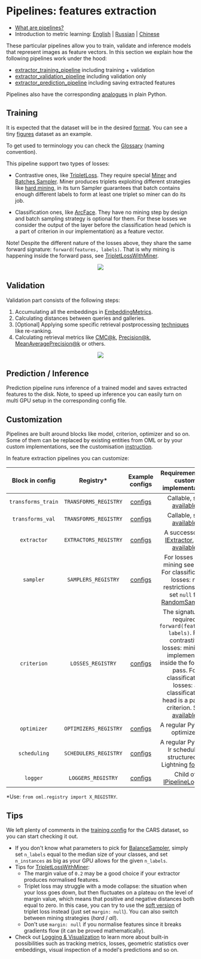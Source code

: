 # Pipelines: features extraction

* [What are pipelines?](https://open-metric-learning.readthedocs.io/en/latest/oml/pipelines_general.html)
* Introduction to metric learning:
[English](https://medium.com/@AlekseiShabanov/practical-metric-learning-b0410cda2201) |
[Russian](https://habr.com/ru/company/ods/blog/695380/) |
[Chinese](https://blog.csdn.net/fermion0217/article/details/127932087)


These particular pipelines allow you to train, validate and inference models that represent images as feature vectors.
In this section we explain how the following pipelines work under the hood:
* [extractor_training_pipeline](https://open-metric-learning.readthedocs.io/en/latest/contents/lightning.html#extractor-training-pipeline) including training + validation
* [extractor_validation_pipeline](https://open-metric-learning.readthedocs.io/en/latest/contents/lightning.html#extractor-validation-pipeline) including validation only
* [extractor_prediction_pipeline](https://open-metric-learning.readthedocs.io/en/latest/contents/lightning.html#extractor-prediction-pipeline) including saving extracted features

Pipelines also have the corresponding [analogues](https://open-metric-learning.readthedocs.io/en/latest/feature_extraction/python_examples.html) in plain Python.

## Training

It is expected that the dataset will be in the desired
[format](https://open-metric-learning.readthedocs.io/en/latest/oml/data.html).
You can see a tiny
[figures](https://drive.google.com/drive/folders/1plPnwyIkzg51-mLUXWTjREHgc1kgGrF4?usp=share_link)
dataset as an example.

To get used to terminology you can check the
[Glossary](https://github.com/OML-Team/open-metric-learning#faq)
(naming convention).


This pipeline support two types of losses:
* Contrastive ones, like [TripletLoss](https://open-metric-learning.readthedocs.io/en/latest/contents/losses.html#tripletlosswithminer).
  They require special
  [Miner](https://open-metric-learning.readthedocs.io/en/latest/contents/miners.html)
  and
  [Batches Sampler](https://open-metric-learning.readthedocs.io/en/latest/contents/samplers.html).
  Miner produces triplets exploiting different strategies like
  [hard mining](https://open-metric-learning.readthedocs.io/en/latest/contents/miners.html#hardtripletsminer),
  in its turn Sampler guarantees that batch contains enough
  different labels to form at least one triplet so miner can do its job.

* Classification ones, like [ArcFace](https://open-metric-learning.readthedocs.io/en/latest/contents/losses.html#arcfaceloss).
  They have no mining step by design and batch sampling strategy is optional for them.
  For these losses we consider the output of the layer before the classification head (which is a part of criterion in our implementation)
  as a feature vector.

Note! Despite the different nature of the losses above, they share the same forward signature: `forward(features, labels)`.
That is why mining is happening inside the forward pass, see
[TripletLossWithMiner](https://open-metric-learning.readthedocs.io/en/latest/contents/losses.html#tripletlosswithminer).


<div align="center">
<img src="https://i.ibb.co/FYNkbbg/extractor-train.png">
<div align="left">


## Validation

Validation part consists of the following steps:
1. Accumulating all the embeddings in [EmbeddingMetrics](https://open-metric-learning.readthedocs.io/en/latest/contents/metrics.html#embeddingmetrics).
2. Calculating distances between queries and galleries.
3. [Optional] Applying some specific retrieval postprocessing [techniques](https://open-metric-learning.readthedocs.io/en/latest/contents/postprocessing.html) like re-ranking.
4. Calculating retrieval metrics like
   [CMC@k](https://open-metric-learning.readthedocs.io/en/latest/contents/metrics.html#calc-cmc),
   [Precision@k](https://open-metric-learning.readthedocs.io/en/latest/contents/metrics.html#calc-precision),
   [MeanAveragePrecision@k](https://open-metric-learning.readthedocs.io/en/latest/contents/metrics.html#calc-map)
   or others.

<div align="center">
<img src="https://i.ibb.co/kcVb7YH/extractor-validation.png">
<div align="left">


## Prediction / Inference

Prediction pipeline runs inference of a trained model and saves extracted features to the disk.
Note, to speed up inference you can easily turn on multi GPU setup in the corresponding config file.

## Customization

Pipelines are built around blocks like model, criterion, optimizer and so on.
Some of them can be replaced by existing entities from OML or by your custom implementations, see the customisation
[instruction](https://open-metric-learning.readthedocs.io/en/latest/oml/pipelines_general.html#how-to-use-my-own-implementation-of-loss-model-etc).

In feature extraction pipelines you can customize:

|  Block in config   |       Registry*       |                                       Example configs                                        |                                                                                                                                Requirements on custom implementation                                                                                                                                 |
|:------------------:|:---------------------:|:--------------------------------------------------------------------------------------------:|:----------------------------------------------------------------------------------------------------------------------------------------------------------------------------------------------------------------------------------------------------------------------------------------------------:|
| `transforms_train` | `TRANSFORMS_REGISTRY` | [configs](https://github.com/OML-Team/open-metric-learning/tree/main/oml/configs/transforms) |                                                                                             Callable, see [available](https://github.com/OML-Team/open-metric-learning/tree/main/oml/transforms/images).                                                                                             |
|  `transforms_val`  | `TRANSFORMS_REGISTRY` | [configs](https://github.com/OML-Team/open-metric-learning/tree/main/oml/configs/transforms) |                                                                                             Callable, see [available](https://github.com/OML-Team/open-metric-learning/tree/main/oml/transforms/images).                                                                                             |
|    `extractor`     | `EXTRACTORS_REGISTRY` |   [configs](https://github.com/OML-Team/open-metric-learning/tree/main/oml/configs/model)    |                                         A successor of [IExtractor](https://open-metric-learning.readthedocs.io/en/latest/contents/interfaces.html#iextractor), see [available](https://open-metric-learning.readthedocs.io/en/latest/contents/models.html).                                         |
|     `sampler`      |  `SAMPLERS_REGISTRY`  |  [configs](https://github.com/OML-Team/open-metric-learning/tree/main/oml/configs/sampler)   | For losses with mining see [this](https://open-metric-learning.readthedocs.io/en/latest/contents/samplers.html). For classification losses: no restrictions, but set `null` for [RandomSampler](https://pytorch.org/docs/stable/data.html?highlight=random+sampler#torch.utils.data.RandomSampler).  |
|    `criterion`     |   `LOSSES_REGISTRY`   | [configs](https://github.com/OML-Team/open-metric-learning/tree/main/oml/configs/criterion)  | The signature is required: `forward(features, labels)`. For contrastive losses: mining is implemented inside the forward pass. For classification losses: a classification head is a part of criterion. See [available](https://open-metric-learning.readthedocs.io/en/latest/contents/losses.html). |
|    `optimizer`     | `OPTIMIZERS_REGISTRY` | [configs](https://github.com/OML-Team/open-metric-learning/tree/main/oml/configs/optimizer)  |                                                                                                                                     A regular PyTorch optimizer.                                                                                                                                     |
|    `scheduling`    | `SCHEDULERS_REGISTRY` | [configs](https://github.com/OML-Team/open-metric-learning/tree/main/oml/configs/scheduler)  |                                                         A regular PyTorch lr scheduler, structured in Lightning [format](https://github.com/OML-Team/open-metric-learning/blob/main/tests/test_runs/test_pipelines/configs/train.yaml#L51).                                                          |
|      `logger`      |  `LOGGERS_REGISTRY`   |   [configs](https://github.com/OML-Team/open-metric-learning/tree/main/oml/configs/logger)   |                                                                                          Child of [IPipelineLogger](https://open-metric-learning.readthedocs.io/en/latest/contents/interfaces.html#ipipelinelogger)                                                                                  |


*Use: `from oml.registry import X_REGISTRY`.

## Tips

We left plenty of comments in the [training config](https://github.com/OML-Team/open-metric-learning/blob/main/pipelines/features_extraction/extractor_cars/train_cars.yaml)
for the CARS dataset, so you can start checking it out.


* If you don't know what parameters to pick for
  [BalanceSampler](https://open-metric-learning.readthedocs.io/en/latest/contents/samplers.html#balancesampler),
  simply set `n_labels` equal to the median size of your classes, and set `n_instances` as big as your GPU allows for the given `n_labels`.
* Tips for [TripletLossWithMiner](https://open-metric-learning.readthedocs.io/en/latest/contents/losses.html#tripletlosswithminer):
  * The margin value of `0.2` may be a good choice if your extractor produces normalised features.
  * Triplet loss may struggle with a mode collapse: the situation when your loss goes down,
    but then fluctuates on a plateau on the level of margin value, which means that positive and negative distances both equal to zero.
    In this case, you can try to use the [soft version](https://arxiv.org/abs/1703.07737) of triplet loss instead (just set `margin: null`).
    You can also switch between mining strategies (*hard* / *all*).
  * Don't use `margin: null` if you normalise features since it breaks gradients flow (it can be proved mathematically).
* Check out [Logging & Visualization](https://open-metric-learning.readthedocs.io/en/latest/oml/logging.html) to learn more
  about built-in possibilities such as
  tracking metrics, losses, geometric statistics over embeddings, visual inspection of a model's predictions and so on.
